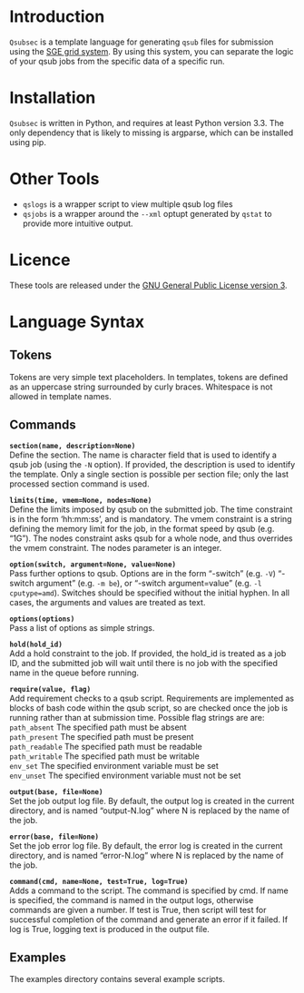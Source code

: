 Introduction
============

`Qsubsec` is a template language for generating `qsub` files for submission using the [SGE grid system](https://arc.liv.ac.uk/trac/SGE). By using this system, you can separate the logic of your qsub jobs from the specific data of a specific run.

Installation
============

`Qsubsec` is written in Python, and requires at least Python version 3.3. The only dependency that is likely to missing is argparse, which can be installed using pip.

Other Tools
===========
* `qslogs` is a wrapper script to view multiple qsub log files
* `qsjobs` is a wrapper around the `--xml` optupt generated by `qstat` to provide more intuitive output.

Licence
=======

These tools are released under the [GNU General Public License version 3](http://www.gnu.org/licenses/gpl.html).

Language Syntax
===============

Tokens
------
Tokens are very simple text placeholders. In templates, tokens are defined as an uppercase string surrounded by curly braces. Whitespace is not allowed in template names.

Commands
--------

**`section(name, description=None)`**  
Define the section. The name is character field that is used to identify a qsub job (using the `-N` option). If provided, the description is used to identify the template. Only a single section is possible per section file; only the last processed section command is used.

**`limits(time, vmem=None, nodes=None)`**  
Define the limits imposed by qsub on the submitted job. The time constraint is in the form ‘hh:mm:ss’, and is mandatory. The vmem constraint is a string defining the memory limit for the job, in the format speed by qsub (e.g. “1G”). The nodes constraint asks qsub for a whole node, and thus overrides the vmem constraint. The nodes parameter is an integer.

**`option(switch, argument=None, value=None)`**  
Pass further options to qsub. Options are in the form “-switch” (e.g. `-V`) “-switch argument” (e.g. `-m be`), or “-switch argument=value” (e.g. `-l cputype=amd`). Switches should be specified without the initial hyphen. In all cases, the arguments and values are treated as text.

**`options(options)`**  
Pass a list of options as simple strings. 

**`hold(hold_id)`**  
Add a hold constraint to the job. If provided, the hold_id is treated as a job ID, and the submitted job will wait until there is no job with the specified name in the queue before running.

**`require(value, flag)`**  
Add requirement checks to a qsub script. Requirements are implemented as blocks of bash code within the qsub script, so are checked once the job is running rather than at submission time. Possible flag strings are are:  
    `path_absent` 	The specified path must be absent  
    `path_present` 	The specified path must be present  
    `path_readable` 	The specified path must be readable  
    `path_writable`	The specified path must be writable  
    `env_set` 	The specified environment variable must be set  
    `env_unset` 	The specified environment variable must not be set  

**`output(base, file=None)`**  
Set the job output log file. By default, the output log is created in the current directory, and is named “output-N.log” where N is replaced by the name of the job.

**`error(base, file=None)`**  
Set the job error log file. By default, the error log is created in the current directory, and is named “error-N.log” where N is replaced by the name of the job.

**`command(cmd, name=None, test=True, log=True)`**  
Adds a command to the script. The command is specified by cmd. If name is specified, the command is named in the output logs, otherwise commands are given a number. If test is True, then script will test for successful completion of the command and generate an error if it failed. If log is True, logging text is produced in the output file.

Examples
--------

The examples directory contains several example scripts.
